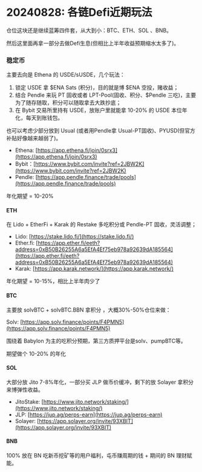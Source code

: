 # 20240828: 各链Defi近期玩法

仓位这块还是继续蓝筹四件套，从大到小：BTC、ETH、SOL 、BNB。

然后这里面再拿一部分去做Defi生息(但相比上半年收益预期缩水太多了)。

### 稳定币

主要去向是 Ethena 的 USDE/sUSDE，几个玩法：

1. 锁定 USDE 拿 $ENA Sats (积分)，目的就是博 $ENA  空投，赌收益；
2. 结合 Pendle 来玩 PT 固收或者 LPT-Pool(固收、积分、$Pendle 三吃)，主要为了随存随取，积分可以随取拿去大跌抄底；
3. 在 Bybit 交易所里持有 USDE，放账户里就能拿 10-20% 的 USDE 本位年化，每天到账钱包。

也可以考虑少部分放到 Usual (或者用Pendle拿 Usual-PT固收)、PYUSD(但官方补贴好像越来越弱了)。

* Ethena: [https://app.ethena.fi/join/0srx3](https://app.ethena.fi/join/0srx3)
* Bybit：[https://www.bybit.com/invite?ref=2JBW2K](https://www.bybit.com/invite?ref=2JBW2K)
* Pendle: [https://app.pendle.finance/trade/pools](https://app.pendle.finance/trade/pools)

年化期望 = 10-20%

#### ETH&#x20;

在 Lido + EtherFi + Karak 的 Restake 多吃积分或 Pendle-PT 固收，灵活调整；

* Lido: [https://stake.lido.fi/](https://stake.lido.fi/)
* Ether.fi: [https://app.ether.fi/eeth?address=0xB50B26255A6a5EfA4Ef75eb978a92639dA185564](https://app.ether.fi/eeth?address=0xB50B26255A6a5EfA4Ef75eb978a92639dA185564)
* Karak: [https://app.karak.network/](https://app.karak.network/)

年化期望 = 10-15%，相比上半年肉少了

#### BTC&#x20;

主要放 solvBTC + solvBTC.BBN 拿积分 ，大概30%-50%仓位来做：

Solv: [https://app.solv.finance/points/F4PMN5](https://app.solv.finance/points/F4PMN5)

围绕着 Babylon 为主的吃积分预期，第三方质押平台是solv、pumpBTC等。

期望做个 10-20% 的年化

#### SOL&#x20;

大部分放 Jito 7-8%年化，一部分买 JLP 做币价缓冲，剩下的放 Solayer 拿积分来博弹性收益。

* JitoStake: [https://www.jito.network/staking/](https://www.jito.network/staking/)
* JLP: [https://jup.ag/perps-earn](https://jup.ag/perps-earn)
* Solayer: [https://app.solayer.org/invite/93XBIT](https://app.solayer.org/invite/93XBIT)

#### BNB&#x20;

100% 放在 BN 吃新币挖矿等的用户福利，屯币赚周期的钱 + 期间的 BN 理财赋能。

####
